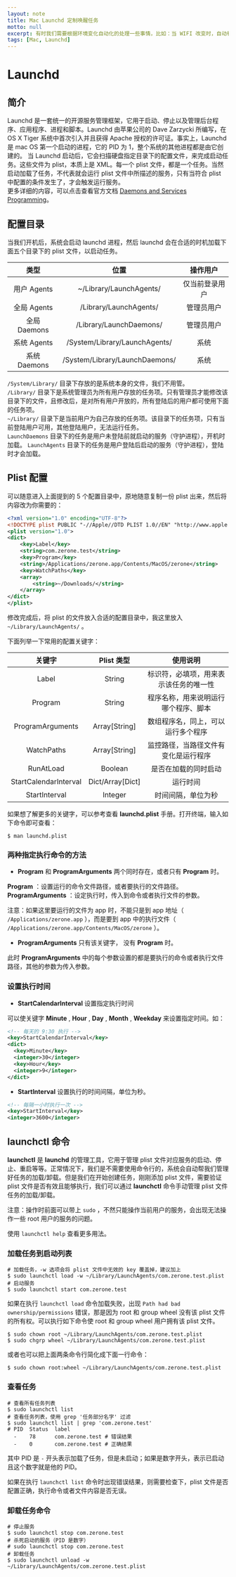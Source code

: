 ```yaml
---
layout: note
title: Mac Launchd 定制唤醒任务
motto: null
excerpt: 有时我们需要根据环境变化自动化的处理一些事情，比如：当 WIFI 改变时，自动判断是在公司、家里、或者其他地方，然后自动切换电脑的使用环境；或者当文件夹下出现图片后，自动上传的云端，或者定时定点的处理事情。这时，我们就可以使用 Launchd 来监听触发条件。
tags: [Mac, Launchd]
---
```


<!-- * TOC
{:toc} -->

# Launchd  

## 简介  

Launchd 是一套统一的开源服务管理框架，它用于启动、停止以及管理后台程序、应用程序、进程和脚本。Launchd 由苹果公司的 Dave Zarzycki 所编写，在 OS X Tiger 系统中首次引入并且获得 Apache 授权的许可证。事实上，Launchd 是 mac OS 第一个启动的进程，它的 PID 为 1，整个系统的其他进程都是由它创建的。
当 Launchd 启动后，它会扫描硬盘指定目录下的配置文件，来完成启动任务。这些文件为 plist，本质上是 XML。每一个 plist 文件，都是一个任务。当然启动加载了任务，不代表就会运行 plist 文件中所描述的服务，只有当符合 plist 中配置的条件发生了，才会触发运行服务。  
更多详细的内容，可以点击查看官方文档 [Daemons and Services Programming](https://developer.apple.com/library/archive/documentation/MacOSX/Conceptual/BPSystemStartup/Chapters/Introduction.html)。

## 配置目录  

当我们开机后，系统会启动 launchd 进程，然后 launchd 会在合适的时机加载下面五个目录下的 plist 文件，以启动任务。  

|     类型     |              位置              |    操作用户    |
| :----------: | :----------------------------: | :------------: |
| 用户 Agents  |    ~/Library/LaunchAgents/     | 仅当前登录用户 |
| 全局 Agents  |     /Library/LaunchAgents/     |   管理员用户   |
| 全局 Daemons |    /Library/LaunchDaemons/     |   管理员用户   |
| 系统 Agents  | /System/Library/LaunchAgents/  |      系统      |
| 系统 Daemons | /System/Library/LaunchDaemons/ |      系统      |

`/System/Library/` 目录下存放的是系统本身的文件，我们不用管。  
`/Library/` 目录下是系统管理员为所有用户存放的任务项。只有管理员才能修改该目录下的文件，且修改后，是对所有用户开放的，所有登陆后的用户都可使用下面的任务项。  
`~/Library/` 目录下是当前用户为自己存放的任务项。该目录下的任务项，只有当前登陆用户可用，其他登陆用户，无法运行任务。  
`LaunchDaemons` 目录下的任务是用户未登陆前就启动的服务（守护进程），开机时加载。
`LaunchAgents` 目录下的任务是用户登陆后启动的服务（守护进程），登陆时才会加载。

## Plist 配置  

可以随意进入上面提到的 5 个配置目录中，原地随意复制一份 plist 出来，然后将内容改为你需要的：  

```xml
<?xml version="1.0" encoding="UTF-8"?>
<!DOCTYPE plist PUBLIC "-//Apple//DTD PLIST 1.0//EN" "http://www.apple.com/DTDs/PropertyList-1.0.dtd">
<plist version="1.0">
<dict>
	<key>Label</key>
	<string>com.zerone.test</string>
	<key>Program</key>
	<string>/Applications/zerone.app/Contents/MacOS/zerone</string>
	<key>WatchPaths</key>
	<array>
		<string>~/Downloads/</string>
	</array>
</dict>
</plist>
```

修改完成后，将 plist 的文件放入合适的配置目录中，我这里放入 `~/Library/LaunchAgents/` 。

下面列举一下常用的配置关键字：

|        关键字         |    Plist 类型    |                使用说明                |
| :-------------------: | :--------------: | :------------------------------------: |
|         Label         |      String      | 标识符，必填项，用来表示该任务的唯一性 |
|        Program        |      String      |  程序名称，用来说明运行哪个程序、脚本  |
|   ProgramArguments    |  Array[String]   |   数组程序名，同上，可以运行多个程序   |
|      WatchPaths       |  Array[String]   |  监控路径，当路径文件有变化是运行程序  |
|       RunAtLoad       |     Boolean      |          是否在加载的同时启动          |
| StartCalendarInterval | Dict/Array[Dict] |                运行时间                |
|     StartInterval     |     Integer      |           时间间隔，单位为秒           |

如果想了解更多的关键字，可以参考查看 **launchd.plist** 手册。打开终端，输入如下命令即可查看：  

```shell
$ man launchd.plist
```

### 两种指定执行命令的方法  

 - **Program** 和 **ProgramArguments** 两个同时存在，或者只有 **Program** 时。  

  **Program** ：设置运行的命令文件路径，或者要执行的文件路径。
  **ProgramArguments** ：设定执行时，传入到命令或者执行文件的参数。

  注意：如果这里要运行的文件为 app 时，不能只是到 app 地址（ `/Applications/zerone.app` ），而是要到 app 中的执行文件（ `/Applications/zerone.app/Contents/MacOS/zerone` ）。  

 - **ProgramArguments** 只有该关键字， 没有 **Program** 时。  

  此时 **ProgramArguments** 中的每个参数设置的都是要执行的命令或者执行文件路径，其他的参数为传入参数。

### 设置执行时间  

 - **StartCalendarInterval** 设置指定执行时间

  可以使关键字 **Minute** , **Hour** , **Day** , **Month** , **Weekday** 来设置指定时间。如：  

  ```xml
  <!-- 每天的 9:30 执行 -->
  <key>StartCalendarInterval</key>
  <dict>
    <key>Minute</key>
    <integer>30</integer>
    <key>Hour</key>
    <integer>9</integer>
  </dict>
  ```

  - **StartInterval** 设置执行的时间间隔，单位为秒。

  ```xml
  <!-- 每隔一小时执行一次 -->
  <key>StartInterval</key>
  <integer>3600</integer>
  ```

## launchctl 命令

**launchctl** 是 **launchd** 的管理工具，它用于管理 plist 文件对应服务的启动、停止、重启等等。正常情况下，我们是不需要使用命令行的，系统会自动帮我们管理好任务的加载/卸载。但是我们在开始创建任务，刚刚添加 plist 文件，需要验证 plist 文件是否有效且能够执行，我们可以通过 **launchctl** 命令手动管理 plist 文件任务的加载/卸载。  

注意：操作时前面可以带上 `sudo` ，不然只能操作当前用户的服务，会出现无法操作一些 root 用户的服务的问题。  

使用 `launchctl help` 查看更多用法。  

### 加载任务到启动列表

```shell
# 加载任务，-w 选项会将 plist 文件中无效的 key 覆盖掉，建议加上
$ sudo launchctl load -w ~/Library/LaunchAgents/com.zerone.test.plist
# 启动服务
$ sudo launchctl start com.zerone.test
```

如果在执行 `launchctl load` 命令加载失败，出现 `Path had bad ownership/permissions` 错误，那是因为 root 和 group wheel 没有该 plist 文件的所有权。可以执行如下命令使 root 和 group wheel 用户拥有该 plist 文件。 

```shell
$ sudo chown root ~/Library/LaunchAgents/com.zerone.test.plist
$ sudo chgrp wheel ~/Library/LaunchAgents/com.zerone.test.plist
```

或者也可以把上面两条命令行简化成下面一行命令：  

```shell
$ sudo chown root:wheel ~/Library/LaunchAgents/com.zerone.test.plist
```

### 查看任务

```shell
# 查看所有任务列表
$ sudo launchctl list
# 查看任务列表，使用 grep '任务部分名字' 过滤
$ sudo launchctl list | grep 'com.zerone.test'
# PID  Status  label
  -    78      com.zerone.test # 错误结果
  -    0       com.zerone.test # 正确结果
```

其中 PID 是 `-` 开头表示加载了任务，但是未启动；如果是数字开头，表示已启动且这个数字就是他的 PID。

如果在执行 `launchctl list` 命令时出现错误结果，则需要检查下，plist 文件是否配置正确，执行命令或者文件内容是否无误。

### 卸载任务命令

```shell
# 停止服务
$ sudo launchctl stop com.zerone.test
# 杀死启动的服务（PID 是数字）
# sudo launchctl stop com.zerone.test
# 卸载任务
$ sudo launchctl unload -w ~/Library/LaunchAgents/com.zerone.test.plist
```
